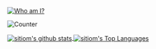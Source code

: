 <a href="https://github.com/sitiom?tab=repositories">
  <img align="center" src="https://svg-banners.vercel.app/api?type=rainbow&text1=sitiom%20&width=800&height=400" alt="Who am I?">
</a>

![Counter](https://visitor-badge.glitch.me/badge?page_id=sitiom.sitiom)

<a href="https://github.com/sitiom?tab=repositories">
  <img align="center" src="https://github-readme-stats.vercel.app/api?username=sitiom&show_icons=true&theme=nord&count_private=true" alt="sitiom's github stats">
  <img align="center" src="https://github-readme-stats.vercel.app/api/top-langs/?username=sitiom&theme=nord&hide=css,ruby,html&layout=compact" alt="sitiom's Top Languages">
</a>
